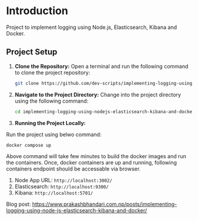 # Introduction
Project to implement logging using Node.js, Elasticsearch, Kibana and Docker.

## Project Setup

1. **Clone the Repository:**
   Open a terminal and run the following command to clone the project repository:

   ```bash
   git clone https://github.com/dev-scripts/implementing-logging-using-nodejs-elasticsearch-kibana-and-docker.git
   ```

2. **Navigate to the Project Directory:**
   Change into the project directory using the following command:

   ```bash
   cd implementing-logging-using-nodejs-elasticsearch-kibana-and-docker
   ```

3. **Running the Project Locally:**

Run the project using belwo command:
```
docker compose up
```

 Above command will take few minutes to build the docker images and run the containers. Once, docker containers are up and running, following containers endpoint should be accessable via browser.
 
1. Node App URL: `http://localhost:3002/`
2. Elasticsearch: `http://localhost:9300/`
3. Kibana: `http://localhost:5701/`

Blog post: 
https://www.prakashbhandari.com.np/posts/implementing-logging-using-node-js-elasticsearch-kibana-and-docker/
